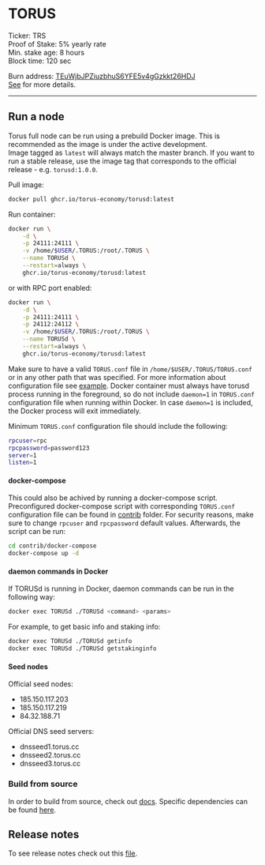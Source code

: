 # TORUS

Ticker: TRS \
Proof of Stake: 5% yearly rate \
Min. stake age: 8 hours \
Block time: 120 sec

Burn address: [TEuWjbJPZiuzbhuS6YFE5v4gGzkkt26HDJ](https://explorer.torus.cc/address/TEuWjbJPZiuzbhuS6YFE5v4gGzkkt26HDJ) \
[See](contrib/burn-address.py) for more details.

*****************************

## Run a node

Torus full node can be run using a prebuild Docker image. This is recommended as the image is under the active development. \
Image tagged as `latest` will always match the master branch.
If you want to run a stable release, use the image tag that corresponds to the official release - e.g. `torusd:1.0.0`.

Pull image:
```bash
docker pull ghcr.io/torus-economy/torusd:latest
```

Run container:
```bash
docker run \
    -d \
    -p 24111:24111 \
    -v /home/$USER/.TORUS:/root/.TORUS \
    --name TORUSd \
    --restart=always \
    ghcr.io/torus-economy/torusd:latest
```

or with RPC port enabled:
```bash
docker run \
    -d \
    -p 24111:24111 \
    -p 24112:24112 \
    -v /home/$USER/.TORUS:/root/.TORUS \
    --name TORUSd \
    --restart=always \
    ghcr.io/torus-economy/torusd:latest
```

Make sure to have a valid `TORUS.conf` file in `/home/$USER/.TORUS/TORUS.conf` or in any other path that was specified.
For more information about configuration file see [example](TORUS.conf).
Docker container must always have torusd process running in the foreground, so do not include `daemon=1` in `TORUS.conf` configuration file when running within Docker.
In case `daemon=1` is included, the Docker process will exit immediately.

Minimum `TORUS.conf` configuration file should include the following:

```bash
rpcuser=rpc
rpcpassword=password123
server=1
listen=1
```

#### docker-compose

This could also be achived by running a docker-compose script.
Preconfigured docker-compose script with corresponding `TORUS.conf` configuration file can be found in [contrib](contrib/docker-compose) folder.
For security reasons, make sure to change `rpcuser` and `rpcpassword` default values.
Afterwards, the script can be run:

```bash
cd contrib/docker-compose
docker-compose up -d
```

#### daemon commands in Docker

If TORUSd is running in Docker, daemon commands can be run in the following way:
```bash
docker exec TORUSd ./TORUSd <command> <params>
```

For example, to get basic info and staking info:
```bash
docker exec TORUSd ./TORUSd getinfo
docker exec TORUSd ./TORUSd getstakinginfo
```

#### Seed nodes

Official seed nodes:

- 185.150.117.203
- 185.150.117.219
- 84.32.188.71

Official DNS seed servers:

- dnsseed1.torus.cc
- dnsseed2.torus.cc
- dnsseed3.torus.cc

### Build from source

In order to build from source, check out [docs](doc). Specific dependencies can be found [here](doc/dependencies.md).

## Release notes

To see release notes check out this [file](doc/release-notes.md).
